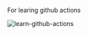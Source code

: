 For learing github actions

![learn-github-actions](https://github.com/Penguin77jp/GithubActionsTEST/workflows/learn-github-actions/badge.svg)